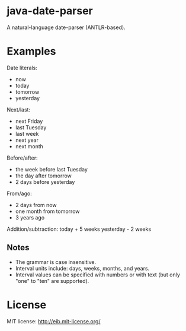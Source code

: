 java-date-parser
================

A natural-language date-parser (ANTLR-based).


Examples
========
Date literals:
* now
* today
* tomorrow
* yesterday

Next/last:
* next Friday
* last Tuesday
* last week
* next year
* next month

Before/after:
* the week before last Tuesday
* the day after tomorrow
* 2 days before yesterday

From/ago:
* 2 days from now
* one month from tomorrow
* 3 years ago

Addition/subtraction:
today + 5 weeks
yesterday - 2 weeks


Notes
-----
* The grammar is case insensitive.
* Interval units include: days, weeks, months, and years.
* Interval values can be specified with numbers or with text (but only "one" to "ten" are supported).


License
=======

MIT license: http://eib.mit-license.org/

